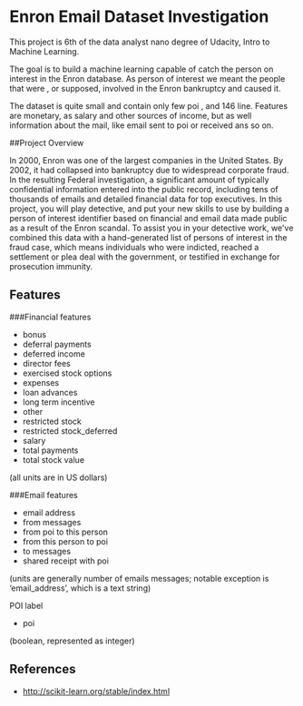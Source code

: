 # Enron Email Dataset Investigation


This project is 6th of the data analyst nano degree of Udacity, Intro to Machine Learning. 


The goal is to build a machine learning capable of catch the person on interest in the Enron database. As person of interest we meant the people that were , or supposed, involved in the Enron bankruptcy and caused it. 

The dataset is quite small and contain only few poi , and 146 line. Features are monetary, as salary and other sources of income, but as well information about the mail, like email sent to poi or received ans so on. 


##Project Overview

In 2000, Enron was one of the largest companies in the United States. By 2002, it had collapsed into bankruptcy due to widespread corporate fraud. In the resulting Federal investigation, a significant amount of typically confidential information entered into the public record, including tens of thousands of emails and detailed financial data for top executives. In this project, you will play detective, and put your new skills to use by building a person of interest identifier based on financial and email data made public as a result of the Enron scandal. To assist you in your detective work, we've combined this data with a hand-generated list of persons of interest in the fraud case, which means individuals who were indicted, reached a settlement or plea deal with the government, or testified in exchange for prosecution immunity.


## Features 

###Financial features 

- bonus 
- deferral payments  
- deferred income 
- director fees
- exercised stock options 
- expenses
- loan advances
- long term incentive
- other
- restricted stock
- restricted stock_deferred
- salary
- total payments
- total stock value

(all units are in US dollars)

###Email features

- email address
- from messages 
- from poi to this person 
- from this person to poi
- to messages 
- shared receipt with poi

(units are generally number of emails messages; notable exception is ‘email_address’, which is a text string)

POI label

- poi 

(boolean, represented as integer)



## References 


- http://scikit-learn.org/stable/index.html
